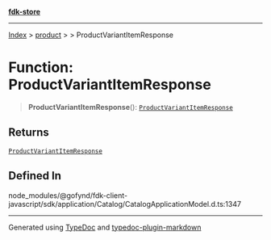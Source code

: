 [**fdk-store**](../../../README.md)
***

[Index](../../../API.md) > [product](../../README.md) > [<internal>](../README.md) > ProductVariantItemResponse

# Function: ProductVariantItemResponse

> **ProductVariantItemResponse**(): [`ProductVariantItemResponse`](../type-aliases/type-alias.ProductVariantItemResponse.md)

## Returns

[`ProductVariantItemResponse`](../type-aliases/type-alias.ProductVariantItemResponse.md)

## Defined In

node\_modules/@gofynd/fdk-client-javascript/sdk/application/Catalog/CatalogApplicationModel.d.ts:1347

***
Generated using [TypeDoc](https://typedoc.org/) and [typedoc-plugin-markdown](https://www.npmjs.com/package/typedoc-plugin-markdown)
